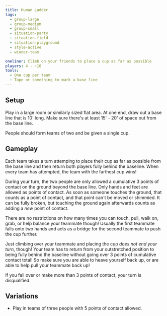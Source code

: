 ```yaml
---
title: Human Ladder
tags:
  - group-large
  - group-medium
  - group-small
  - situation-party
  - situation-field
  - situation-playground
  - style-active
  - winner-team

oneliner: Climb on your friends to place a cup as far as possible
players: 4 - ~10
tools:
  - One cup per team
  - Tape or something to mark a base line
---
```

## Setup
Play in a large room or similarly sized flat area. At one end, draw out a base line that is 10' long. Make sure there's at least 15' - 20' of space out from the base line.

People should form teams of two and be given a single cup.

## Gameplay
Each team takes a turn attemping to place their cup as far as possible from the base line and then return both players fully behind the baseline. When every team has attempted, the team with the farthest cup wins!

During your turn, the two people are only allowed a cumulative 3 points of contact on the ground beyond the base line. Only hands and feet are allowed as points of contact. As soon as someone touches the ground, that counts as a point of contact, and that point can't be moved or shimmied. It can be fully broken, but touching the ground again afterwards counts as adding a *new* point of contact.

There are no restrictions on how many times you can touch, pull, walk on, grab, or help balance your teammate though! Usually the first teammate falls onto two hands and acts as a bridge for the second teammate to push the cup further.

Just climbing over your teammate and placing the cup _does not end your turn_, though! Your team has to return from your outstretched position to being fully behind the baseline without going over 3 points of cumulative contact total! So make sure you are able to heave yourself back up, or are able to help pull your teammate back up!

If you fall over or make more than 3 points of contact, your turn is disqualified.

## Variations
- Play in teams of three people with 5 points of contact allowed.
